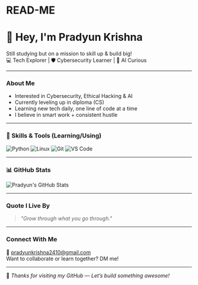 # READ-ME
# 👋 Hey, I'm Pradyun Krishna

 Still studying but on a mission to skill up & build big!  
💻 Tech Explorer | 🛡️ Cybersecurity Learner | 🤖 AI Curious  

---

###  About Me
-  Interested in Cybersecurity, Ethical Hacking & AI
- Currently leveling up in diploma (CS)
- Learning new tech daily, one line of code at a time
-  I believe in smart work + consistent hustle

---

### 💼 Skills & Tools (Learning/Using)
![Python](https://img.shields.io/badge/Python-3776AB?style=flat&logo=python&logoColor=white)
![Linux](https://img.shields.io/badge/Linux-FCC624?style=flat&logo=linux&logoColor=black)
![Git](https://img.shields.io/badge/Git-F05032?style=flat&logo=git&logoColor=white)
![VS Code](https://img.shields.io/badge/VS%20Code-007ACC?style=flat&logo=visual-studio-code&logoColor=white)

---

### 📊 GitHub Stats
![Pradyun's GitHub Stats](https://github-readme-stats.vercel.app/api?username=pradyun-k&show_icons=true&theme=tokyonight)

---

### Quote I Live By
> _"Grow through what you go through."_  

---

###  Connect With Me
📧 pradyunkrishna2410@gmail.com  
 Want to collaborate or learn together? DM me!

---

🌟 _Thanks for visiting my GitHub — Let’s build something awesome!_
